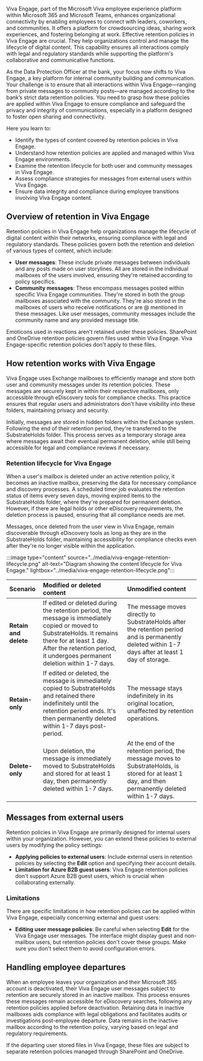 Viva Engage, part of the Microsoft Viva employee experience platform within Microsoft 365 and Microsoft Teams, enhances organizational connectivity by enabling employees to connect with leaders, coworkers, and communities. It offers a platform for crowdsourcing ideas, sharing work experiences, and fostering belonging at work. Effective retention policies in Viva Engage are crucial. They help organizations control and manage the lifecycle of digital content. This capability ensures all interactions comply with legal and regulatory standards while supporting the platform's collaborative and communicative functions.

As the Data Protection Officer at the bank, your focus now shifts to Viva Engage, a key platform for internal community building and communication. Your challenge is to ensure that all interactions within Viva Engage—ranging from private messages to community posts—are managed according to the bank’s strict data retention policies. You need to grasp how these policies are applied within Viva Engage to ensure compliance and safeguard the privacy and integrity of communications, especially in a platform designed to foster open sharing and connectivity.

Here you learn to:

- Identify the types of content covered by retention policies in Viva Engage.
- Understand how retention policies are applied and managed within Viva Engage environments.
- Examine the retention lifecycle for both user and community messages in Viva Engage.
- Assess compliance strategies for messages from external users within Viva Engage.
- Ensure data integrity and compliance during employee transitions involving Viva Engage content.

## Overview of retention in Viva Engage

Retention policies in Viva Engage help organizations manage the lifecycle of digital content within their networks, ensuring compliance with legal and regulatory standards. These policies govern both the retention and deletion of various types of content, which include:

- **User messages**: These include private messages between individuals and any posts made on user storylines. All are stored in the individual mailboxes of the users involved, ensuring they're retained according to policy specifics.
- **Community messages**: These encompass messages posted within specific Viva Engage communities. They're stored in both the group mailboxes associated with the community. They're also stored in the mailboxes of users who receive notifications or are @ mentioned in these messages. Like user messages, community messages include the community name and any provided message title.

Emoticons used in reactions aren't retained under these policies. SharePoint and OneDrive retention policies govern files used within Viva Engage. Viva Engage-specific retention policies don't apply to these files.

## How retention works with Viva Engage

Viva Engage uses Exchange mailboxes to efficiently manage and store both user and community messages under its retention policies. These messages are securely kept in within their respective mailboxes, only accessible through eDiscovery tools for compliance checks. This practice ensures that regular users and administrators don't have visibility into these folders, maintaining privacy and security.

Initially, messages are stored in hidden folders within the Exchange system. Following the end of their retention period, they're transferred to the SubstrateHolds folder. This process serves as a temporary storage area where messages await their eventual permanent deletion, while still being accessible for legal and compliance reviews if necessary.

### Retention lifecycle for Viva Engage

When a user's mailbox is deleted under an active retention policy, it becomes an inactive mailbox, preserving the data for necessary compliance and discovery processes. A scheduled timer job evaluates the retention status of items every seven days, moving expired items to the SubstrateHolds folder, where they're prepared for permanent deletion. However, if there are legal holds or other eDiscovery requirements, the deletion process is paused, ensuring that all compliance needs are met.

Messages, once deleted from the user view in Viva Engage, remain discoverable through eDiscovery tools as long as they are in the SubstrateHolds folder, maintaining accessibility for compliance checks even after they're no longer visible within the application.

:::image type="content" source="../media/viva-engage-retention-lifecycle.png" alt-text="Diagram showing the content lifecycle for Viva Engage." lightbox="../media/viva-engage-retention-lifecycle.png":::

| Scenario | Modified or deleted content| Unmodified content|
| :--- | :--- | :--- |
| **Retain and delete**| If edited or deleted during the retention period, the message is immediately copied or moved to SubstrateHolds. It remains there for at least 1 day. After the retention period, it undergoes permanent deletion within 1-7 days. | The message moves directly to SubstrateHolds after the retention period and is permanently deleted within 1-7 days after at least 1 day of storage. |
| **Retain-only** | If edited or deleted, the message is immediately copied to SubstrateHolds and retained there indefinitely until the retention period ends. It's then permanently deleted within 1-7 days post-period. | The message stays indefinitely in its original location, unaffected by retention operations. |
| **Delete-only** | Upon deletion, the message is immediately moved to SubstrateHolds and stored for at least 1 day, then permanently deleted within 1-7 days. | At the end of the retention period, the message moves to SubstrateHolds, is stored for at least 1 day, and then permanently deleted within 1-7 days. |

## Messages from external users

Retention policies in Viva Engage are primarily designed for internal users within your organization. However, you can extend these policies to external users by modifying the policy settings:

- **Applying policies to external users**: Include external users in retention policies by selecting the **Edit** option and specifying their account details.
- **Limitation for Azure B2B guest users**: Viva Engage retention policies don't support Azure B2B guest users, which is crucial when collaborating externally.

### Limitations

There are specific limitations in how retention policies can be applied within Viva Engage, especially concerning external and guest users:

- **Editing user message policies**: Be careful when selecting **Edit** for the Viva Engage user messages. The interface might display guest and non-mailbox users, but retention policies don't cover these groups. Make sure you don't select them to avoid configuration errors.

## Handling employee departures

When an employee leaves your organization and their Microsoft 365 account is deactivated, their Viva Engage user messages subject to retention are securely stored in an inactive mailbox. This process ensures these messages remain accessible for eDiscovery searches, following any retention policies applied before deactivation. Retaining data in inactive mailboxes aids compliance with legal obligations and facilitates audits or investigations post-employee departure. Data remains in the inactive mailbox according to the retention policy, varying based on legal and regulatory requirements.

If the departing user stored files in Viva Engage, these files are subject to separate retention policies managed through SharePoint and OneDrive.

